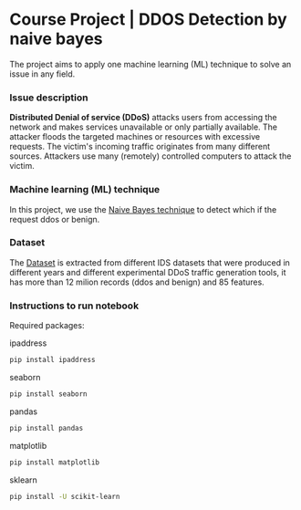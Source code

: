 
# Course Project | DDOS Detection by naive bayes
The project aims to apply one machine learning (ML) technique to solve an issue in any field.
### Issue description 
**Distributed Denial of service (DDoS)** attacks users from accessing the network and makes services unavailable or only partially available. The attacker floods the targeted machines or resources with excessive requests. The victim's incoming traffic originates from many different sources. Attackers use many (remotely) controlled computers to attack the victim. 
### Machine learning (ML) technique
In this project, we use the [Naive Bayes technique](https://scikit-learn.org/stable/modules/naive_bayes.html) to detect which if the request ddos or benign.
### Dataset
The [Dataset](https://www.kaggle.com/datasets/devendra416/ddos-datasets) is extracted from different IDS datasets that were produced in different years and different experimental DDoS traffic generation tools, it has more than 12 milion records (ddos and benign) and 85 features.
###  Instructions to run notebook
Required packages:

ipaddress
```bash
pip install ipaddress
 ```
seaborn
```bash
pip install seaborn
 ```
pandas
```bash
pip install pandas
```
matplotlib
```bash
pip install matplotlib
```
sklearn
```bash
pip install -U scikit-learn
```




